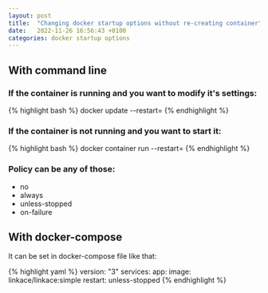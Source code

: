 ```yaml
---
layout: post
title:  "Changing docker startup options without re-creating container"
date:   2022-11-26 16:56:43 +0100
categories: docker startup options
---
```


## With command line

### If the container is running and you want to modify it's settings:

{% highlight bash %}
docker update --restart=<policy> <name>
{% endhighlight %}

### If the container is not running and you want to start it:

{% highlight bash %}
docker container run --restart=<policy> <name>
{% endhighlight %}

### Policy can be any of those:
 - no
 - always
 - unless-stopped
 - on-failure
 
## With docker-compose

It can be set in docker-compose file like that:

{% highlight yaml %}
version: "3"
services:
  app:
    image: linkace/linkace:simple
    restart: unless-stopped
{% endhighlight %}